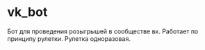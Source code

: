 # vk_bot
Бот для проведения розыгрышей в сообществе вк. Работает по принципу рулетки. Рулетка одноразовая.
